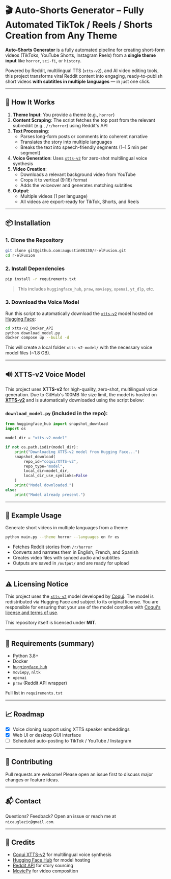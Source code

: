# 🎬 Auto-Shorts Generator – Fully Automated TikTok / Reels / Shorts Creation from Any Theme

**Auto-Shorts Generator** is a fully automated pipeline for creating short-form videos (TikToks, YouTube Shorts, Instagram Reels) from a **single theme input** like `horror`, `sci-fi`, or `history`.

Powered by Reddit, multilingual TTS (`xtts-v2`), and AI video editing tools, this project transforms viral Reddit content into engaging, ready-to-publish short videos **with subtitles in multiple languages** — in just one click.

---

## 🧠 How It Works

1. **Theme Input**: You provide a theme (e.g., `horror`)
2. **Content Scraping**: The script fetches the top post from the relevant subreddit (e.g., `/r/horror`) using Reddit's API
3. **Text Processing**:
   - Parses long-form posts or comments into coherent narrative
   - Translates the story into multiple languages
   - Breaks the text into speech-friendly segments (1–1.5 min per segment)
4. **Voice Generation**: Uses [`xtts-v2`](https://huggingface.co/coqui/XTTS-v2) for zero-shot multilingual voice synthesis
5. **Video Creation**:
   - Downloads a relevant background video from YouTube
   - Crops it to vertical (9:16) format
   - Adds the voiceover and generates matching subtitles
6. **Output**:
   - Multiple videos (1 per language)
   - All videos are export-ready for TikTok, Shorts, and Reels

---

## 📦 Installation

### 1. Clone the Repository

```bash
git clone git@github.com:augustin06130/r-elFusion.git
cd r-elFusion
````

### 2. Install Dependencies

```bash
pip install -r requirements.txt
```

> This includes `huggingface_hub`, `praw`, `moviepy`, `openai`, `yt_dlp`, etc.

### 3. Download the Voice Model

Run this script to automatically download the [`xtts-v2`](https://huggingface.co/coqui/XTTS-v2) model hosted on [Hugging Face](https://huggingface.co/):

```bash
cd xtts-v2_Docker_API
python download_model.py
docker compose up --build -d
```

This will create a local folder `xtts-v2-model/` with the necessary voice model files (\~1.8 GB).

---

## 🔊 XTTS-v2 Voice Model

This project uses **XTTS-v2** for high-quality, zero-shot, multilingual voice generation. Due to GitHub's 100MB file size limit, the model is hosted on **[XTTS-v2](https://huggingface.co/coqui/XTTS-v2)** and is automatically downloaded using the script below:

### `download_model.py` (included in the repo):

```python
from huggingface_hub import snapshot_download
import os

model_dir = "xtts-v2-model"

if not os.path.isdir(model_dir):
    print("Downloading XTTS-v2 model from Hugging Face...")
    snapshot_download(
        repo_id="coqui/XTTS-v2",
        repo_type="model",
        local_dir=model_dir,
        local_dir_use_symlinks=False
    )
    print("Model downloaded.")
else:
    print("Model already present.")
```

---

## 🚀 Example Usage

Generate short videos in multiple languages from a theme:

```bash
python main.py --theme horror --languages en fr es
```

* Fetches Reddit stories from `/r/horror`
* Converts and narrates them in English, French, and Spanish
* Creates video files with synced audio and subtitles
* Outputs are saved in `/output/` and are ready for upload

---

## ⚠️ Licensing Notice

This project uses the [`xtts-v2`](https://huggingface.co/coqui/XTTS-v2) model developed by [Coqui](https://coqui.ai). The model is redistributed via Hugging Face and subject to its original license. You are responsible for ensuring that your use of the model complies with [Coqui's license and terms of use](https://huggingface.co/coqui/XTTS-v2#license).

This repository itself is licensed under **MIT**.

---

## 🧰 Requirements (summary)

* Python 3.8+
* Docker
* [`huggingface_hub`](https://pypi.org/project/huggingface-hub/)
* `moviepy`, `nltk`
* `openai`
* `praw` (Reddit API wrapper)

Full list in `requirements.txt`

---

## 📈 Roadmap

* [x] Voice cloning support using XTTS speaker embeddings
* [x] Web UI or desktop GUI interface
* [ ] Scheduled auto-posting to TikTok / YouTube / Instagram

---

## 🤝 Contributing

Pull requests are welcome! Please open an issue first to discuss major changes or feature ideas.

---

## 📬 Contact

Questions? Feedback? Open an issue or reach me at `nicauglazic@gmail.com`.

---

## 🧠 Credits

* [Coqui XTTS-v2](https://huggingface.co/coqui/XTTS-v2) for multilingual voice synthesis
* [Hugging Face Hub](https://huggingface.co/) for model hosting
* [Reddit API](https://www.reddit.com/dev/api/) for story sourcing
* [MoviePy](https://zulko.github.io/moviepy/) for video composition
